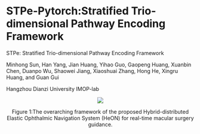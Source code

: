 # STPe-Pytorch:Stratified Trio-dimensional Pathway Encoding Framework

STPe: Stratified Trio-dimensional Pathway Encoding Framework

Minhong Sun, Han Yang, Jian Huang, Yihao Guo, Gaopeng Huang, Xuanbin Chen, Duanpo Wu, Shaowei Jiang, Xiaoshuai Zhang, Hong He, Xingru Huang, and Guan Gui

Hangzhou Dianzi University IMOP-lab

<div align=center>
  <img src="https://github.com/IMOP-lab/SASAN-Pytorch/blob/main/images/HeON.png">
</div>
<p align=center>
  Figure 1:The overarching framework of the proposed Hybrid-distributed Elastic Ophthalmic Navigation System (HeON) for real-time macular surgery guidance.
</p>

